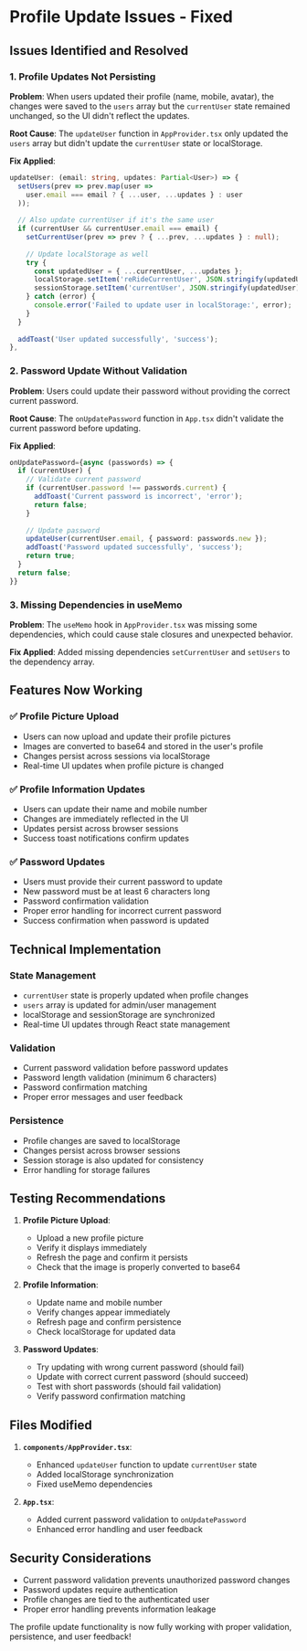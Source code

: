 # Profile Update Issues - Fixed

## Issues Identified and Resolved

### 1. **Profile Updates Not Persisting**
**Problem**: When users updated their profile (name, mobile, avatar), the changes were saved to the `users` array but the `currentUser` state remained unchanged, so the UI didn't reflect the updates.

**Root Cause**: The `updateUser` function in `AppProvider.tsx` only updated the `users` array but didn't update the `currentUser` state or localStorage.

**Fix Applied**:
```typescript
updateUser: (email: string, updates: Partial<User>) => {
  setUsers(prev => prev.map(user => 
    user.email === email ? { ...user, ...updates } : user
  ));
  
  // Also update currentUser if it's the same user
  if (currentUser && currentUser.email === email) {
    setCurrentUser(prev => prev ? { ...prev, ...updates } : null);
    
    // Update localStorage as well
    try {
      const updatedUser = { ...currentUser, ...updates };
      localStorage.setItem('reRideCurrentUser', JSON.stringify(updatedUser));
      sessionStorage.setItem('currentUser', JSON.stringify(updatedUser));
    } catch (error) {
      console.error('Failed to update user in localStorage:', error);
    }
  }
  
  addToast('User updated successfully', 'success');
},
```

### 2. **Password Update Without Validation**
**Problem**: Users could update their password without providing the correct current password.

**Root Cause**: The `onUpdatePassword` function in `App.tsx` didn't validate the current password before updating.

**Fix Applied**:
```typescript
onUpdatePassword={async (passwords) => {
  if (currentUser) {
    // Validate current password
    if (currentUser.password !== passwords.current) {
      addToast('Current password is incorrect', 'error');
      return false;
    }
    
    // Update password
    updateUser(currentUser.email, { password: passwords.new });
    addToast('Password updated successfully', 'success');
    return true;
  }
  return false;
}}
```

### 3. **Missing Dependencies in useMemo**
**Problem**: The `useMemo` hook in `AppProvider.tsx` was missing some dependencies, which could cause stale closures and unexpected behavior.

**Fix Applied**: Added missing dependencies `setCurrentUser` and `setUsers` to the dependency array.

## Features Now Working

### ✅ Profile Picture Upload
- Users can now upload and update their profile pictures
- Images are converted to base64 and stored in the user's profile
- Changes persist across sessions via localStorage
- Real-time UI updates when profile picture is changed

### ✅ Profile Information Updates
- Users can update their name and mobile number
- Changes are immediately reflected in the UI
- Updates persist across browser sessions
- Success toast notifications confirm updates

### ✅ Password Updates
- Users must provide their current password to update
- New password must be at least 6 characters long
- Password confirmation validation
- Proper error handling for incorrect current password
- Success confirmation when password is updated

## Technical Implementation

### State Management
- `currentUser` state is properly updated when profile changes
- `users` array is updated for admin/user management
- localStorage and sessionStorage are synchronized
- Real-time UI updates through React state management

### Validation
- Current password validation before password updates
- Password length validation (minimum 6 characters)
- Password confirmation matching
- Proper error messages and user feedback

### Persistence
- Profile changes are saved to localStorage
- Changes persist across browser sessions
- Session storage is also updated for consistency
- Error handling for storage failures

## Testing Recommendations

1. **Profile Picture Upload**:
   - Upload a new profile picture
   - Verify it displays immediately
   - Refresh the page and confirm it persists
   - Check that the image is properly converted to base64

2. **Profile Information**:
   - Update name and mobile number
   - Verify changes appear immediately
   - Refresh page and confirm persistence
   - Check localStorage for updated data

3. **Password Updates**:
   - Try updating with wrong current password (should fail)
   - Update with correct current password (should succeed)
   - Test with short passwords (should fail validation)
   - Verify password confirmation matching

## Files Modified

1. **`components/AppProvider.tsx`**:
   - Enhanced `updateUser` function to update `currentUser` state
   - Added localStorage synchronization
   - Fixed useMemo dependencies

2. **`App.tsx`**:
   - Added current password validation to `onUpdatePassword`
   - Enhanced error handling and user feedback

## Security Considerations

- Current password validation prevents unauthorized password changes
- Password updates require authentication
- Profile changes are tied to the authenticated user
- Proper error handling prevents information leakage

The profile update functionality is now fully working with proper validation, persistence, and user feedback!

